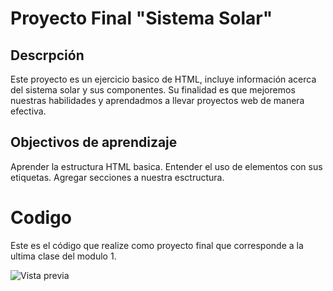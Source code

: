 # Proyecto Final "Sistema Solar"
## Descrpción
Este proyecto es un ejercicio basico de HTML, incluye información acerca del sistema solar y sus componentes. Su finalidad es que mejoremos nuestras habilidades y aprendadmos a llevar proyectos web de manera efectiva. 

## Objectivos de aprendizaje
Aprender la estructura HTML basica.
Entender el uso de elementos con sus etiquetas.
Agregar secciones a nuestra esctructura.

# Codigo
Este es el código que realize como proyecto final que corresponde a la ultima clase del modulo 1.

![Vista previa](https://i.postimg.cc/8PDz2hvt/Captura-de-pantalla-2024-11-17-183715.png)
